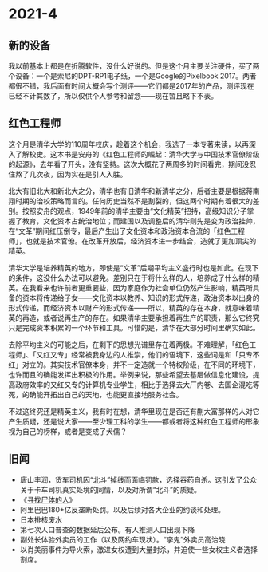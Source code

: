 # 2021-4

## 新的设备

我以前基本上都是在折腾软件，没什么好说的。但是这个月主要关注硬件，买了两个设备：一个是索尼的DPT-RP1电子纸，一个是Google的Pixelbook 2017。两者都很不错，我后面有时间大概会写个测评——它们都是2017年的产品，测评现在已经不计其数了，所以仅供个人参考和留念——现在暂且略下不表。

## 红色工程师

这个月是清华大学的110周年校庆，趁着这个机会，我选了一本专著来读，以再深入了解校史。这本书是安舟的《红色工程师的崛起：清华大学与中国技术官僚阶级的起源》，去年看了开头，没有坚持。这次大概花了两周多的时间看完，期间没忍住熬了几次夜，因为实在是引人入胜。

北大有旧北大和新北大之分，清华也有旧清华和新清华之分，后者主要是根据蒋南翔时期的治校策略而言的。任何历史当然不是割裂的，但这两个时期有着很大的差别。按照安舟的观点，1949年前的清华主要由“文化精英”把持，高级知识分子掌握了教育，文化资本占统治地位；而建国以及调整后的清华则先是变为政治挂帅，在“文革”期间红压倒专，最后产生出了文化资本和政治资本合流的「红色工程师」，也就是技术官僚。在改革开放后，经济资本进一步结合，造就了更加顶尖的精英。

清华大学是培养精英的地方，即使是“文革”后期平均主义盛行时也是如此。在现下的条件，这没什么办法可以避免。差别只在于将什么样的人，培养成了什么样的精英。在我看来也许前者更重要些，因为家庭作为社会单位仍然产生影响，精英所具备的资本将传递给子女——文化资本以教养、知识的形式传递，政治资本以出身的形式传递，而经济资本以财产的形式传递——所以，精英的存在本身，就意味着精英的再造，或者说再生产的存在。如果清华主要承担着再生产的职责，那么它终究只是完成资本积累的一个环节和工具。可惜的是，清华在大部分时间里确实如此。

去除平均主义的可能之后，在剩下的思想光谱里存在着两极。不难理解，「红色工程师」、「又红又专」经常被我身边的人推崇，他们的语境下，这些词是和「只专不红」对立的。其实技术官僚本身，并不一定造就一个特权阶级，在不同的环境下，也许而且的确能发挥出积极的作用。举例来说，那些希望去基层做信息化建设，提高政府效率的又红又专的计算机专业学生，相比于选择去大厂内卷、去国企混吃等死，的确能开拓出自己的天地，也能更直接地服务社会。

不过这终究还是精英主义，我有时在想，清华里现在是否还有蒯大富那样的人对它产生质疑，还是说大家——至少理工科的学生——都或者将这种红色工程师的形象视为自己的榜样，或者是变成了犬儒？

## 旧闻

- 唐山丰润，货车司机因“北斗”掉线而面临罚款，选择吞药自杀。这引发了公众关于卡车司机真实处境的同情，以及对所谓“北斗”的质疑。
- 《[寻找尸体的人](https://www.thepaper.cn/newsDetail_forward_12083020)》
- 阿里巴巴180+亿反垄断处罚。以及后续对各大企业的约谈和处理。
- 日本排核废水
- 第七次人口普查的数据延后公布。有人推测人口出现下降
- 副处长体验外卖员的工作（以及网约车现状）。“李鬼”外卖员高治晓
- 以肖美丽事件为导火索，激进女权遭到大量封杀，并迫使一些女权主义者选择割席。
